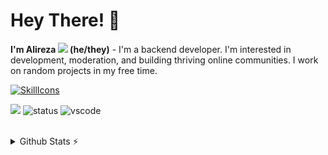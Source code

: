 # Hey There! 👋
**I'm Alireza <img src="https://media.giphy.com/media/WUlplcMpOCEmTGBtBW/giphy.gif" width="30"> (he/they)** - I'm a backend developer. I'm interested in development, moderation, and building thriving online communities. I work on random projects in my free time.

[![SkillIcons](https://skillicons.dev/icons?i=ts,go,nodejs,express,nestjs,mongodb,postgres,linux,docker)](https://skillicons.dev)<br/>

[![](https://visitcount.itsvg.in/api?id=alirezanqp&icon=0&color=12)](https://visitcount.itsvg.in)
![status](https://nocache.advaith.workers.dev?url=https://img.shields.io/endpoint?url=https://dev.discordprofiles.me/api/badge/status/276544649148235776?simple=true)
![vscode](https://nocache.advaith.workers.dev?url=https://img.shields.io/endpoint?url=https://dev.discordprofiles.me/api/badge/vscode/276544649148235776)


<br/>

<details>
  <summary>Github Stats ⚡</summary>
  <br/>
  
  <a href="#">![](https://github.com/alirezanqp/github-stats/blob/master/generated/overview.svg)</a>
  <a href="#">![Top langs](https://github.com/alirezanqp/github-stats/blob/master/generated/languages.svg)</a>
</details>
